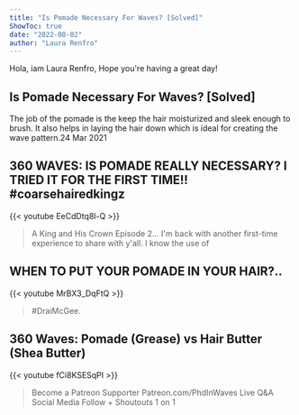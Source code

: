 ```yaml
---
title: "Is Pomade Necessary For Waves? [Solved]"
ShowToc: true 
date: "2022-08-02"
author: "Laura Renfro" 
---
```


Hola, iam Laura Renfro, Hope you're having a great day!
## Is Pomade Necessary For Waves? [Solved]
The job of the pomade is the keep the hair moisturized and sleek enough to brush. It also helps in laying the hair down which is ideal for creating the wave pattern.24 Mar 2021

## 360 WAVES: IS POMADE REALLY NECESSARY? I TRIED IT FOR THE FIRST TIME!! #coarsehairedkingz
{{< youtube EeCdDtq8l-Q >}}
>A King and His Crown Episode 2... I'm back with another first-time experience to share with y'all. I know the use of 

## WHEN TO PUT YOUR POMADE IN YOUR HAIR?..
{{< youtube MrBX3_DqFtQ >}}
>#DraiMcGee.

## 360 Waves: Pomade (Grease) vs Hair Butter (Shea Butter)
{{< youtube fCi8KSESqPI >}}
>Become a Patreon Supporter Patreon.com/PhdInWaves Live Q&A Social Media Follow + Shoutouts 1 on 1 

